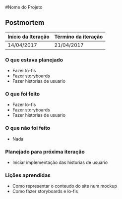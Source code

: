 #Nome do Projeto

## Postmortem

Início da Iteração | Término da iteração
------------ | -------------
14/04/2017 | 21/04/2017


### O que estava planejado
* Fazer lo-fis
* Fazer storyboards
* Fazer historias de usuario

### O que foi feito
* Fazer lo-fis
* Fazer storyboards
* Fazer historias de usuario

### O que não foi feito
* Nada

### Planejado para próxima iteração
* Iniciar implementação das historias de usuario

### Lições aprendidas
* Como representar o conteudo do site num mockup
* Como fazer storyboards e lo-fis
